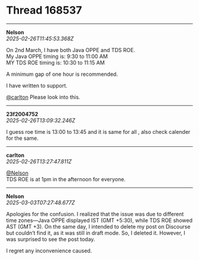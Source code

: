 # Thread 168537


---
**Nelson**  
*2025-02-26T11:45:53.368Z*


On 2nd March, I have both Java OPPE and TDS ROE.  
My Java OPPE timing is: 9:30 to 11:00 AM  
MY TDS ROE timing is: 10:30 to 11:15 AM

A minimum gap of one hour is recommended.

I have written to support.

[@carlton](/u/carlton) Please look into this.




---
**23f2004752**  
*2025-02-26T13:09:32.246Z*


I guess roe time is 13:00 to 13:45 and it is same for all , also check calender for the same.




---
**carlton**  
*2025-02-26T13:27:47.811Z*


[@Nelson](/u/nelson)  
TDS ROE is at 1pm in the afternoon for everyone.




---
**Nelson**  
*2025-03-03T07:27:48.677Z*


Apologies for the confusion. I realized that the issue was due to different time zones—Java OPPE displayed IST (GMT +5:30), while TDS ROE showed AST (GMT +3). On the same day, I intended to delete my post on Discourse but couldn’t find it, as it was still in draft mode. So, I deleted it. However, I was surprised to see the post today.

I regret any inconvenience caused.


